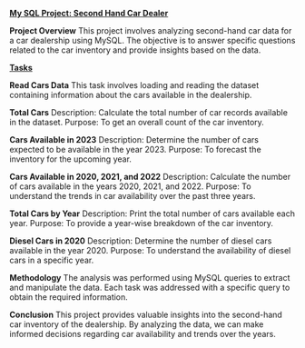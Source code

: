 <ins>**My SQL Project: Second Hand Car Dealer**</ins>

**Project Overview**
This project involves analyzing second-hand car data for a car dealership using MySQL. The objective is to answer specific questions related to the car inventory and provide insights based on the data.

<ins>**Tasks**</ins>

**Read Cars Data**
This task involves loading and reading the dataset containing information about the cars available in the dealership.

**Total Cars**
Description: Calculate the total number of car records available in the dataset.
Purpose: To get an overall count of the car inventory.

**Cars Available in 2023**
Description: Determine the number of cars expected to be available in the year 2023.
Purpose: To forecast the inventory for the upcoming year.

**Cars Available in 2020, 2021, and 2022**
Description: Calculate the number of cars available in the years 2020, 2021, and 2022.
Purpose: To understand the trends in car availability over the past three years.

**Total Cars by Year**
Description: Print the total number of cars available each year.
Purpose: To provide a year-wise breakdown of the car inventory.

**Diesel Cars in 2020**
Description: Determine the number of diesel cars available in the year 2020.
Purpose: To understand the availability of diesel cars in a specific year.

**Methodology**
The analysis was performed using MySQL queries to extract and manipulate the data. Each task was addressed with a specific query to obtain the required information.

**Conclusion**
This project provides valuable insights into the second-hand car inventory of the dealership. By analyzing the data, we can make informed decisions regarding car availability and trends over the years.
